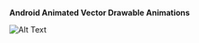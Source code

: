 **Android Animated Vector Drawable Animations**

![Alt Text](https://github.com/rafaelaaraujo/loginAnimation/blob/master/image_gif.gif)

